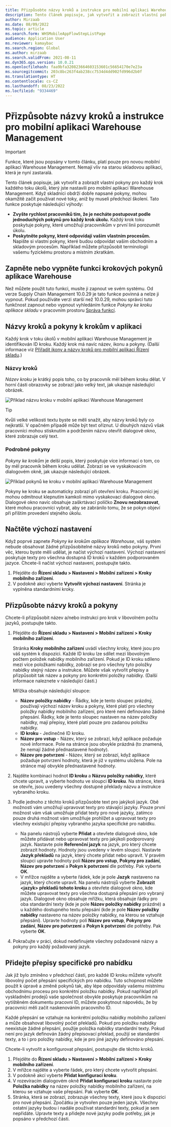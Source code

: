 ```yaml
---
title: Přizpůsobte názvy kroků a instrukce pro mobilní aplikaci Warehouse Management
description: Tento článek popisuje, jak vytvořit a zobrazit vlastní pokyny pro každý krok každého toku úkolů, který jste nastavili pro mobilní aplikaci Warehouse Management.
author: Mirzaab
ms.date: 08/09/2022
ms.topic: article
ms.search.form: WHSMobileAppFlowStepListPage
audience: Application User
ms.reviewer: kamaybac
ms.search.region: Global
ms.author: mirzaab
ms.search.validFrom: 2021-08-11
ms.dyn365.ops.version: 10.0.21
ms.openlocfilehash: faa9bfa320823664603153601c56654170e7e23a
ms.sourcegitcommit: 203c8bc263f4ab238cc7534d4dd902fd996d2b0f
ms.translationtype: HT
ms.contentlocale: cs-CZ
ms.lasthandoff: 08/23/2022
ms.locfileid: "9334469"
---
```

# <a name="customize-step-titles-and-instructions-for-the-warehouse-management-mobile-app"></a>Přizpůsobte názvy kroků a instrukce pro mobilní aplikaci Warehouse Management

> [!IMPORTANT]
> Funkce, které jsou popsány v tomto článku, platí pouze pro novou mobilní aplikaci Warehouse Management. Nemají vliv na starou skladovou aplikaci, která je nyní zastaralá.

Tento článek popisuje, jak vytvořit a zobrazit vlastní pokyny pro každý krok každého toku úkolů, který jste nastavili pro mobilní aplikaci Warehouse Management. Když skladníci obdrží dobře napsané pokyny, mohou okamžitě začít používat nové toky, aniž by museli předchozí školení. Tato funkce poskytuje následující výhody:

- **Zvyšte rychlost pracovníků tím, že je necháte postupovat podle jednoduchých pokynů pro každý krok úkolu.** Každý krok toku poskytuje pokyny, které umožňují pracovníkům v první linii porozumět úkolu.
- **Poskytněte pokyny, které odpovídají vašim vlastním procesům.** Napište si vlastní pokyny, které budou odpovídat vašim obchodním a skladovým procesům. Například můžete přizpůsobit terminologii vašemu fyzickému prostoru a místním zkratkám.

## <a name="turn-the-warehouse-app-step-instructions-feature-on-or-off"></a>Zapněte nebo vypněte funkci krokových pokynů aplikace Warehouse

Než můžete použít tuto funkci, musíte ji zapnout ve svém systému. Od verze Supply Chain Management 10.0.29 je tato funkce povinná a nelze ji vypnout. Pokud používáte verzi starší než 10.0.29, mohou správci tuto funkčnost zapnout nebo vypnout vyhledáním funkce *Pokyny ke kroku aplikace skladu* v pracovním prostoru [Správa funkcí](../../fin-ops-core/fin-ops/get-started/feature-management/feature-management-overview.md).

## <a name="step-titles-and-step-instructions-in-the-app"></a>Názvy kroků a pokyny k krokům v aplikaci

Každý krok v toku úkolů v mobilní aplikaci Warehouse Management je identifikován ID kroku. Každý krok má navíc název, ikonu a pokyny. (Další informace viz [Přiřadit ikony a názvy kroků pro mobilní aplikaci Řízení skladu](step-icons-titles.md).)

### <a name="step-titles"></a>Názvy kroků

*Název kroku* je krátký popis toho, co by pracovník měl během kroku dělat. V horní části obrazovky se zobrazí jako velký text, jak ukazuje následující obrázek.

![Příklad názvu kroku v mobilní aplikaci Warehouse Management](media/wma-step-title.png "Příklad názvu kroku v mobilní aplikaci Warehouse Management")

> [!TIP]
> Kvůli velké velikosti textu byste se měli snažit, aby názvy kroků byly co nejkratší. V opačném případě může být text oříznut. U dlouhých názvů však pracovníci mohou stisknutím a podržením názvu otevřít dialogové okno, které zobrazuje celý text.

### <a name="step-instructions"></a>Podrobné pokyny

*Pokyny ke krokům* je delší popis, který poskytuje více informací o tom, co by měl pracovník během kroku udělat. Zobrazí se ve vyskakovacím dialogovém okně, jak ukazuje následující obrázek.

![Příklad pokynů ke kroku v mobilní aplikaci Warehouse Management](media/wma-step-instructions.png "Příklad pokynů ke kroku v mobilní aplikaci Warehouse Management")

Pokyny ke kroku se automaticky zobrazí při otevření kroku. Pracovníci jej mohou odmítnout klepnutím kamkoli mimo vyskakovací dialogové okno. Dialogové okno navíc obsahuje zaškrtávací políčko **Znovu nezobrazovat**, které mohou pracovníci vybrat, aby se zabránilo tomu, že se pokyn objeví při příštím provedení stejného úkolu.

## <a name="load-the-default-setup"></a>Načtěte výchozí nastavení

Když poprvé zapnete *Pokyny ke krokům aplikace Warehouse*, váš systém nebude obsahovat žádné přizpůsobitelné názvy kroků nebo pokyny. První věc, kterou byste měli udělat, je načíst výchozí nastavení. Výchozí nastavení poskytuje texty pro všechna dostupná ID kroků v každém podporovaném jazyce. Chcete-li načíst výchozí nastavení, postupujte takto.

1. Přejděte do **Řízení skladu \> Nastavení \> Mobilní zařízení \> Kroky mobilního zařízení**.
1. V podokně akcí vyberte **Vytvořit výchozí nastavení**. Stránka je vyplněna standardními kroky.

## <a name="customize-step-titles-and-instructions"></a>Přizpůsobte názvy kroků a pokyny

Chcete-li přizpůsobit název a/nebo instrukci pro krok v libovolném počtu jazyků, postupujte takto.

1. Přejděte do **Řízení skladu \> Nastavení \> Mobilní zařízení \> Kroky mobilního zařízení**.

    Stránka **Kroky mobilního zařízení** uvádí všechny kroky, které jsou pro váš systém k dispozici. Každé ID kroku lze sdílet mezi libovolným počtem položek nabídky mobilního zařízení. Pokud je ID kroku sdíleno mezi více položkami nabídky, zobrazí se pro všechny tyto položky nabídky stejný název a instrukce. Můžete však vytvořit přepisy a přizpůsobit tak název a pokyny pro konkrétní položky nabídky. (Další informace naleznete v následující části.)

    Mřížka obsahuje následující sloupce:

    - **Název položky nabídky** - Řádky, kde je tento sloupec prázdný, používají výchozí název kroku a pokyny, které platí pro všechny položky nabídky mobilního zařízení, pro které není definováno žádné přepsání. Řádky, kde je tento sloupec nastaven na název položky nabídky, mají přepisy, které platí pouze pro zadanou položku nabídky.
    - **ID kroku** - Jedinečné ID kroku.
    - **Název pro vstup** - Název, který se zobrazí, když aplikace požaduje nové informace. Pole na stránce jsou obvykle prázdná (to znamená, že nemají žádné přednastavené hodnoty).
    - **Název pro potvrzení** - Název, který se zobrazí, když aplikace požaduje potvrzení hodnoty, která je již v systému uložena. Pole na stránce mají obvykle přednastavené hodnoty.

1. Najděte kombinaci hodnot **ID kroku** a **Názvu položky nabídky**, které chcete upravit, a vyberte hodnotu ve sloupci **ID kroku**. Na stránce, která se otevře, jsou uvedeny všechny dostupné překlady názvu a instrukce vybraného kroku.
1. Podle jednoho z těchto kroků přizpůsobte text pro jakýkoli jazyk. Obě možnosti vám umožňují upravovat texty pro stávající jazyky. Pouze první možnost vám však umožňuje přidat texty pro nové jazyky, zatímco pouze druhá možnost vám umožňuje prohlížet a upravovat texty pro všechny existující přepisy vybraného jazyka specifické pro nabídku.

    - Na panelu nástrojů vyberte **Přidat** a otevřete dialogové okno, kde můžete přidávat nebo upravovat texty pro jakýkoli podporovaný jazyk. Nastavte pole **Referenční jazyk** na jazyk, pro který chcete zobrazit hodnoty. Hodnoty jsou uvedeny v levém sloupci. Nastavte **Jazyk překladů** na jazyk, který chcete přidat nebo upravit. V pravém sloupci upravte hodnoty polí **Název pro vstup**, **Pokyny pro zadání**, **Název pro potvrzení** a **Pokyn k potvrzení** dle potřeby. Pak vyberte **OK**.
    - V mřížce najděte a vyberte řádek, kde je pole **Jazyk** nastaveno na jazyk, který chcete upravit. Na panelu nástrojů vyberte **Zobrazit &lt;jazyk&gt; překladů tohoto kroku** a otevřete dialogové okno, kde můžete upravovat texty pro všechna dostupná přepsání pro vybraný jazyk. Dialogové okno obsahuje mřížku, která obsahuje řádky pro oba standardní texty (kde je pole **Název položky nabídky** prázdné) a u každého dostupného textu přepsání (kde je pole **Název položky nabídky** nastaveno na název položky nabídky, na kterou se vztahuje přepsání). Upravte hodnoty polí **Název pro vstup**, **Pokyny pro zadání**, **Název pro potvrzení** a **Pokyn k potvrzení** dle potřeby. Pak vyberte **OK**.

1. Pokračujte v práci, dokud nedefinujete všechny požadované názvy a pokyny pro každý požadovaný jazyk.

## <a name="add-menu-specific-overrides"></a>Přidejte přepisy specifické pro nabídku

Jak již bylo zmíněno v předchozí části, pro každé ID kroku můžete vytvořit libovolný počet přepsání specifických pro nabídku. Tuto schopnost můžete použít k úpravě a změně pokynů tak, aby lépe odpovídaly vašemu místnímu obchodnímu procesu pro konkrétní položku nabídky. Pokud například při vyskladnění prodejů vaše společnost obvykle poskytuje pracovníkům na vytištěném dokumentu pracovní ID, můžete poskytnout nápovědu, že by pracovníci měli začít naskenováním pracovního ID.

Každé přepsání se vztahuje na konkrétní položku nabídky mobilního zařízení a může obsahovat libovolný počet překladů. Pokud pro položku nabídky neexistuje žádné přepsání, použije položka nabídky standardní texty. Pokud není pro jazyk definován žádný přepisovací překlad, použijí se standardní texty, a to i pro položky nabídky, kde je pro jiné jazyky definováno přepsání.

Chcete-li vytvořit a konfigurovat přepsání, postupujte dle těchto kroků.

1. Přejděte do **Řízení skladu \> Nastavení \> Mobilní zařízení \> Kroky mobilního zařízení**.
1. V mřížce najděte a vyberte řádek, pro který chcete vytvořit přepsání.
1. V podokně akcí vyberte **Přidat konfiguraci kroku**.
1. V rozevíracím dialogovém okně **Přidat konfiguraci kroku** nastavte pole **Položka nabídky** na název položky nabídky mobilního zařízení, na kterou se vztahuje vaše přepsání. Pak vyberte **OK**.
1. Stránka, která se zobrazí, zobrazuje všechny texty, které jsou k dispozici pro nové přepsání. Zpočátku je vytvořen pouze jeden jazyk. Všechny ostatní jazyky budou i nadále používat standardní texty, pokud je sem nepřidáte. Upravte texty a přidejte nové jazyky podle potřeby, jak je popsáno v předchozí části.
